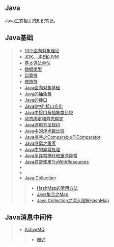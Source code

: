 ## Java
Java生态相关的知识笔记。

## Java基础
> - [10个面向对象理论](./Java基础/10个面向对象理论.md)
> - [JDK、JRE和JVM](./Java基础/JDK,JRE和JVM.md)
> - [基本语法单位](./Java基础/基本语法单位.md)
> - [数据类型](./Java基础/数据类型.md)
> - [运算符](./Java基础/运算符.md)
> - [修饰符](./Java基础/修饰符.md)
> - [Java面向对象基础](./Java基础/Java面向对象基础.md)
> - [Java的抽象类](./Java基础/Java的抽象类.md)
> - [Java的接口](./Java基础/Java的接口.md)
> - [Java8中的接口变化](./Java基础/Java8中的接口变化.md)
> - [Java中接口与抽象类比较](./Java基础/Java中接口与抽象类比较.md)
> - [动态绑定和静态绑定](./Java基础/动态绑定和静态绑定.md)
> - [Java通用方法规约](./Java基础/Java通用方法规约.md)
> - [Java中的浮点数比较](./Java基础/Java浮点数比较.md)
> - [Java排序之Comparable与Comparator](./Java基础/Java排序之Comparable与Comparator.md)
> - [Java继承之重写](./Java基础/Java继承之重写.md)
> - [Java中的异常处理](./Java基础/Java中的异常处理.md)
> - [Java多异常捕获和重抛异常](./Java基础/Java多异常捕获和重抛异常.md)
> - [Java异常使用TryWithResources](./Java基础/Java异常使用TryWithResources.md)
> - 
> - 
> - [Java Collection](./Java基础/collection)
>> - [HashMap的常用方法](./Java基础/collection/HashMap的常用方法.md)
>> - [Java集合之Map](./Java基础/collection/Java集合之Map.md)
>> - [Java Collection之深入理解HashMap](./Java基础/collection/JavaCollection之深入理解HashMap.md)
> 
> 
## Java消息中间件
> - [ActiveMQ](./消息中间件ActiveMQ)
>> - [概述](./消息中间件ActiveMQ/01-概述.md)